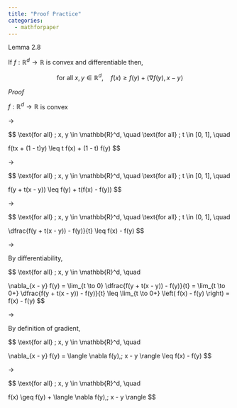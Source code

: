 ```yaml
---
title: "Proof Practice"
categories:
  - mathforpaper
---
```

Lemma 2.8

If $f: \mathbb{R}^d \rightarrow \mathbb{R}$ is convex and differentiable then,

$$
\text{for all} \; x, y \in \mathbb{R}^d, \quad f(x) \geq f(y) + \langle \nabla f(y), x - y \rangle
$$

*Proof*

$f: \mathbb{R}^d \rightarrow \mathbb{R}$ is convex

$\rightarrow$

$$
\text{for all} \; x, y \in \mathbb{R}^d, \quad \text{for all} \; t \in [0, 1], \quad

f(tx + (1 - t)y) \leq t f(x) + (1 - t) f(y)
$$

$\rightarrow$

$$
\text{for all} \; x, y \in \mathbb{R}^d, \quad \text{for all} \; t \in [0, 1], \quad

f(y + t(x - y)) \leq f(y) + t(f(x) - f(y))
$$

$\rightarrow$

$$
\text{for all} \; x, y \in \mathbb{R}^d, \quad \text{for all} \; t \in (0, 1], \quad

\dfrac{f(y + t(x - y)) - f(y)}{t} \leq f(x) - f(y)
$$

$\rightarrow$

By differentiability,

$$
\text{for all} \; x, y \in \mathbb{R}^d, \quad

\nabla_{x - y} f(y) = \lim_{t \to 0} \dfrac{f(y + t(x - y)) - f(y)}{t} = \lim_{t \to 0+} \dfrac{f(y + t(x - y)) - f(y)}{t} \leq \lim_{t \to 0+} \left( f(x) - f(y) \right) = f(x) - f(y)
$$

$\rightarrow$

By definition of gradient,

$$
\text{for all} \; x, y \in \mathbb{R}^d, \quad

\nabla_{x - y} f(y) = \langle \nabla f(y),\; x - y \rangle \leq f(x) - f(y)
$$

$\rightarrow$

$$
\text{for all} \; x, y \in \mathbb{R}^d, \quad

f(x) \geq f(y) +  \langle \nabla f(y),\; x - y \rangle
$$